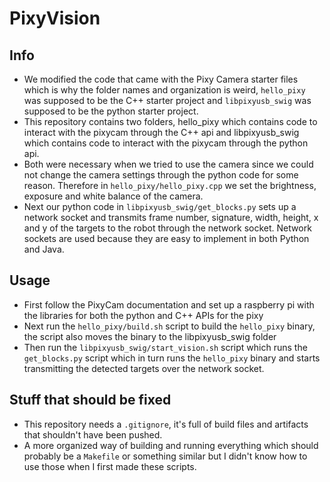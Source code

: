 # PixyVision

## Info
* We modified the code that came with the Pixy Camera starter files which is why the folder names and organization is weird, `hello_pixy` was supposed to be the C++ starter project and `libpixyusb_swig` was supposed to be the python starter project.
* This repository contains two folders, hello_pixy which contains code to interact with the pixycam through the C++ api and libpixyusb_swig which contains code to interact with the pixycam through the python api.
* Both were necessary when we tried to use the camera since we could not change the camera settings through the python code for some reason. Therefore in `hello_pixy/hello_pixy.cpp` we set the brightness, exposure and white balance of the camera.
* Next our python code in `libpixyusb_swig/get_blocks.py` sets up a network socket and transmits frame number, signature, width, height, x and y of the targets to the robot through the network socket. Network sockets are used because they are easy to implement in both Python and Java.

## Usage
* First follow the PixyCam documentation and set up a raspberry pi with the libraries for both the python and C++ APIs for the pixy
* Next run the `hello_pixy/build.sh` script to build the `hello_pixy` binary, the script also moves the binary to the libpixyusb_swig folder
* Then run the `libpixyusb_swig/start_vision.sh` script which runs the `get_blocks.py` script which in turn runs the `hello_pixy` binary and starts transmitting the detected targets over the network socket.

## Stuff that should be fixed
* This repository needs a `.gitignore`, it's full of build files and artifacts that shouldn't have been pushed.
* A more organized way of building and running everything which should probably be a `Makefile` or something similar but I didn't know how to use those when I first made these scripts.
